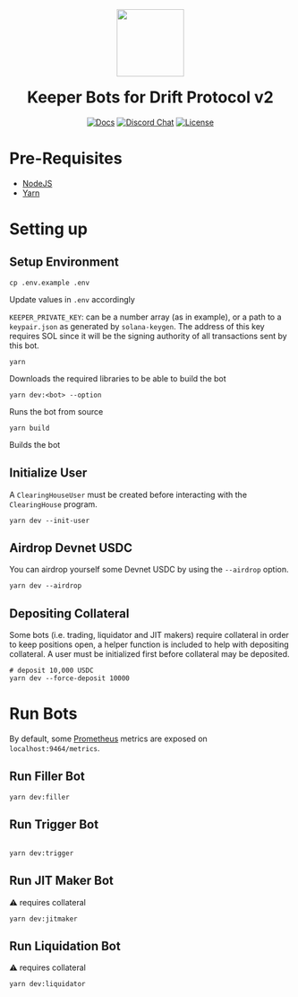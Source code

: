 <div align="center">
  <img height="120x" src="https://uploads-ssl.webflow.com/611580035ad59b20437eb024/616f97a42f5637c4517d0193_Logo%20(1)%20(1).png" />

  <h1 style="margin-top:20px;">Keeper Bots for Drift Protocol v2</h1>

  <p>
    <a href="https://docs.drift.trade/keeper-bots"><img alt="Docs" src="https://img.shields.io/badge/docs-tutorials-blueviolet" /></a>
    <a href="https://discord.com/channels/849494028176588802/878700556904980500"><img alt="Discord Chat" src="https://img.shields.io/discord/889577356681945098?color=blueviolet" /></a>
    <a href="https://opensource.org/licenses/Apache-2.0"><img alt="License" src="https://img.shields.io/github/license/project-serum/anchor?color=blueviolet" /></a>
  </p>
</div>  


# Pre-Requisites  
- [NodeJS](https://nodejs.org/en/download/)
- [Yarn](https://classic.yarnpkg.com/en/docs/install)

# Setting up
## Setup Environment
```shell
cp .env.example .env
```

Update values in `.env` accordingly

`KEEPER_PRIVATE_KEY`: can be a number array (as in example), or a path to a `keypair.json` as generated by `solana-keygen`. The address of this key requires SOL since it will be the signing authority of all transactions sent by this bot.

```shell
yarn
```  
  
Downloads the required libraries to be able to build the bot

```shell
yarn dev:<bot> --option
```

Runs the bot from source  

```shell
yarn build
```
  
Builds the bot  



## Initialize User

A `ClearingHouseUser` must be created before interacting with the `ClearingHouse` program.

```shell
yarn dev --init-user
```

## Airdrop Devnet USDC

You can airdrop yourself some Devnet USDC by using the `--airdrop` option.

```shell
yarn dev --airdrop
```

## Depositing Collateral

Some bots (i.e. trading, liquidator and JIT makers) require collateral in order to keep positions open, a helper function is included to help with depositing collateral.
A user must be initialized first before collateral may be deposited.

```shell
# deposit 10,000 USDC
yarn dev --force-deposit 10000
```

# Run Bots

By default, some [Prometheus](https://prometheus.io/) metrics are exposed on `localhost:9464/metrics`.

## Run Filler Bot
```shell
yarn dev:filler
```

## Run Trigger Bot
```shell

yarn dev:trigger
```

## Run JIT Maker Bot

⚠ requires collateral

```shell
yarn dev:jitmaker
```

## Run Liquidation Bot

⚠ requires collateral

```shell
yarn dev:liquidator
```
